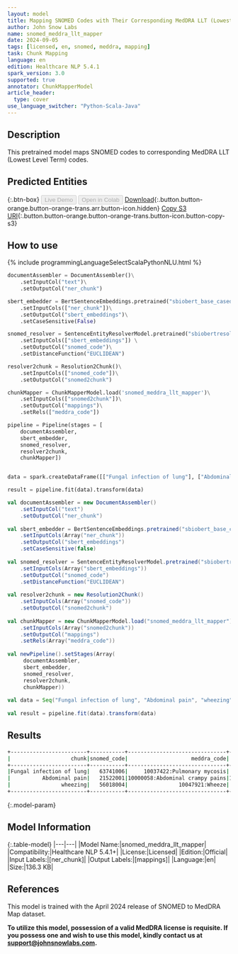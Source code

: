 ```yaml
---
layout: model
title: Mapping SNOMED Codes with Their Corresponding MedDRA LLT (Lowest Level Term) Codes
author: John Snow Labs
name: snomed_meddra_llt_mapper
date: 2024-09-05
tags: [licensed, en, snomed, meddra, mapping]
task: Chunk Mapping
language: en
edition: Healthcare NLP 5.4.1
spark_version: 3.0
supported: true
annotator: ChunkMapperModel
article_header:
  type: cover
use_language_switcher: "Python-Scala-Java"
---
```


## Description

This pretrained model maps SNOMED codes to corresponding MedDRA LLT (Lowest Level Term) codes.

## Predicted Entities



{:.btn-box}
<button class="button button-orange" disabled>Live Demo</button>
<button class="button button-orange" disabled>Open in Colab</button>
[Download](https://s3.amazonaws.com/auxdata.johnsnowlabs.com/clinical/models/snomed_meddra_llt_mapper_en_5.4.1_3.0_1725534389587.zip){:.button.button-orange.button-orange-trans.arr.button-icon.hidden}
[Copy S3 URI](s3://auxdata.johnsnowlabs.com/clinical/models/snomed_meddra_llt_mapper_en_5.4.1_3.0_1725534389587.zip){:.button.button-orange.button-orange-trans.button-icon.button-copy-s3}

## How to use



<div class="tabs-box" markdown="1">
{% include programmingLanguageSelectScalaPythonNLU.html %}
	
```python
documentAssembler = DocumentAssembler()\
    .setInputCol("text")\
    .setOutputCol("ner_chunk")

sbert_embedder = BertSentenceEmbeddings.pretrained("sbiobert_base_cased_mli", "en", "clinical/models")\
    .setInputCols(["ner_chunk"])\
    .setOutputCol("sbert_embeddings")\
    .setCaseSensitive(False)

snomed_resolver = SentenceEntityResolverModel.pretrained("sbiobertresolve_snomed_conditions", "en", "clinical/models")\
    .setInputCols(["sbert_embeddings"]) \
    .setOutputCol("snomed_code")\
    .setDistanceFunction("EUCLIDEAN")

resolver2chunk = Resolution2Chunk()\
    .setInputCols(["snomed_code"])\
    .setOutputCol("snomed2chunk")

chunkMapper = ChunkMapperModel.load('snomed_meddra_llt_mapper')\
    .setInputCols(["snomed2chunk"])\
    .setOutputCol("mappings")\
    .setRels(["meddra_code"])

pipeline = Pipeline(stages = [
    documentAssembler,
    sbert_embedder,
    snomed_resolver,
    resolver2chunk,
    chunkMapper])


data = spark.createDataFrame([["Fungal infection of lung"], ["Abdominal pain"], ["wheezing"]]).toDF("text")

result = pipeline.fit(data).transform(data)
```
```scala
val documentAssembler = new DocumentAssembler()
	.setInputCol("text")
	.setOutputCol("ner_chunk")
	
val sbert_embedder = BertSentenceEmbeddings.pretrained("sbiobert_base_cased_mli","en","clinical/models")
	.setInputCols(Array("ner_chunk"))
	.setOutputCol("sbert_embeddings")
	.setCaseSensitive(false)
	
val snomed_resolver = SentenceEntityResolverModel.pretrained("sbiobertresolve_snomed_conditions","en","clinical/models")
	.setInputCols(Array("sbert_embeddings"))
	.setOutputCol("snomed_code")
	.setDistanceFunction("EUCLIDEAN")
	
val resolver2chunk = new Resolution2Chunk()
	.setInputCols(Array("snomed_code"))
	.setOutputCol("snomed2chunk")
	
val chunkMapper = new ChunkMapperModel.load("snomed_meddra_llt_mapper")
	.setInputCols(Array("snomed2chunk"))
	.setOutputCol("mappings")
	.setRels(Array("meddra_code"))
	
val newPipeline().setStages(Array(
     documentAssembler,
     sbert_embedder,
     snomed_resolver,
     resolver2chunk,
     chunkMapper))
	
val data = Seq("Fungal infection of lung", "Abdominal pain", "wheezing") .toDF("text")
	
val result = pipeline.fit(data).transform(data)

```
</div>

## Results

```bash
+------------------------+-----------+-------------------------------+------------------------------------------------------------+
|                   chunk|snomed_code|                    meddra_code|                                           all_k_resolutions|
+------------------------+-----------+-------------------------------+------------------------------------------------------------+
|Fungal infection of lung|   63741006|     10037422:Pulmonary mycosis| 10037422:Pulmonary mycosis:::10085440:Lung infection fungal|
|          Abdominal pain|   21522001|10000058:Abdominal crampy pains|10000058:Abdominal crampy pains:::10000081:Abdominal pain...|
|                wheezing|   56018004|                10047921:Wheeze|       10047921:Wheeze:::10047924:Wheezing:::10047927:Wheezy|
+------------------------+-----------+-------------------------------+------------------------------------------------------------+
```

{:.model-param}
## Model Information

{:.table-model}
|---|---|
|Model Name:|snomed_meddra_llt_mapper|
|Compatibility:|Healthcare NLP 5.4.1+|
|License:|Licensed|
|Edition:|Official|
|Input Labels:|[ner_chunk]|
|Output Labels:|[mappings]|
|Language:|en|
|Size:|136.3 KB|

## References

This model is trained with the April 2024 release of SNOMED to MedDRA Map dataset.

**To utilize this model, possession of a valid MedDRA license is requisite. If you possess one and wish to use this model, kindly contact us at support@johnsnowlabs.com.**
